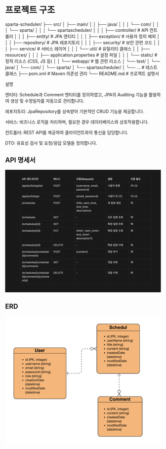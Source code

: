 # 프로젝트 구조

sparta-scheduler/
├── src/
│   ├── main/
│   │   ├── java/
│   │   │   └── com/
│   │   │       └── sparta/
│   │   │           └── spartascheduler/
│   │   │               ├── controller/       # API 컨트롤러
│   │   │               ├── entity/           # JPA 엔티티
│   │   │               ├── exception/        # 사용자 정의 예외
│   │   │               ├── repository/       # JPA 레포지토리
│   │   │               ├── security/         # 보안 관련 코드
│   │   │               ├── service/          # 서비스 레이어
│   │   │               └── util/             # 유틸리티 클래스
│   │   ├── resources/
│   │   │   ├── application.properties         # 설정 파일
│   │   │   └── static/                        # 정적 리소스 (CSS, JS 등)
│   │   └── webapp/                            # 웹 관련 리소스
│   └── test/
│       └── java/
│           └── com/
│               └── sparta/
│                   └── spartascheduler/
│                       └── ...               # 테스트 클래스
├── pom.xml                                     # Maven 의존성 관리
└── README.md                                   # 프로젝트 설명서



설명<br>

엔티티: Schedule과 Comment 엔티티를 정의하였고, JPA의 Auditing 기능을 활용하여
생성 및 수정일자를 자동으로 관리합니다.

레포지토리: JpaRepository를 상속받아 기본적인 CRUD 기능을 제공합니다.

서비스: 비즈니스 로직을 처리하며, 필요한 경우 데이터베이스와 상호작용합니다.

컨트롤러: REST API를 제공하여 클라이언트와의 통신을 담당합니다.

DTO: 유효성 검사 및 요청/응답 모델을 정의합니다.

## API 명세서
![img.png](img.png)

## ERD
![img_1.png](img_1.png)
